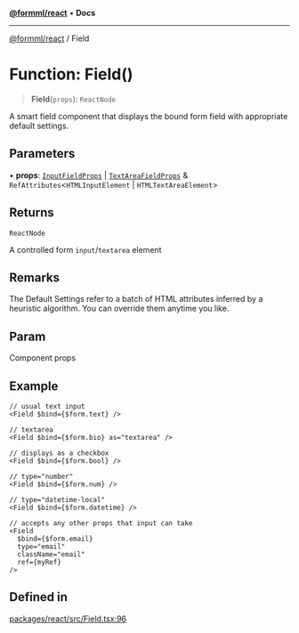 [**@formml/react**](../README.md) • **Docs**

---

[@formml/react](../globals.md) / Field

# Function: Field()

> **Field**(`props`): `ReactNode`

A smart field component that displays the bound form field with appropriate default settings.

## Parameters

• **props**: [`InputFieldProps`](../interfaces/InputFieldProps.md) \| [`TextAreaFieldProps`](../interfaces/TextAreaFieldProps.md) & `RefAttributes`\<`HTMLInputElement` \| `HTMLTextAreaElement`\>

## Returns

`ReactNode`

A controlled form `input`/`textarea` element

## Remarks

The Default Settings refer to a batch of HTML attributes inferred by a heuristic algorithm. You can override them anytime you like.

## Param

Component props

## Example

```tsx
// usual text input
<Field $bind={$form.text} />

// textarea
<Field $bind={$form.bio} as="textarea" />

// displays as a checkbox
<Field $bind={$form.bool} />

// type="number"
<Field $bind={$form.num} />

// type="datetime-local"
<Field $bind={$form.datetime} />

// accepts any other props that input can take
<Field
  $bind={$form.email}
  type="email"
  className="email"
  ref={myRef}
/>
```

## Defined in

[packages/react/src/Field.tsx:96](https://github.com/formml/formml/blob/527c6e93502cf5114979de3946b0cc8cf0790b3f/packages/react/src/Field.tsx#L96)
